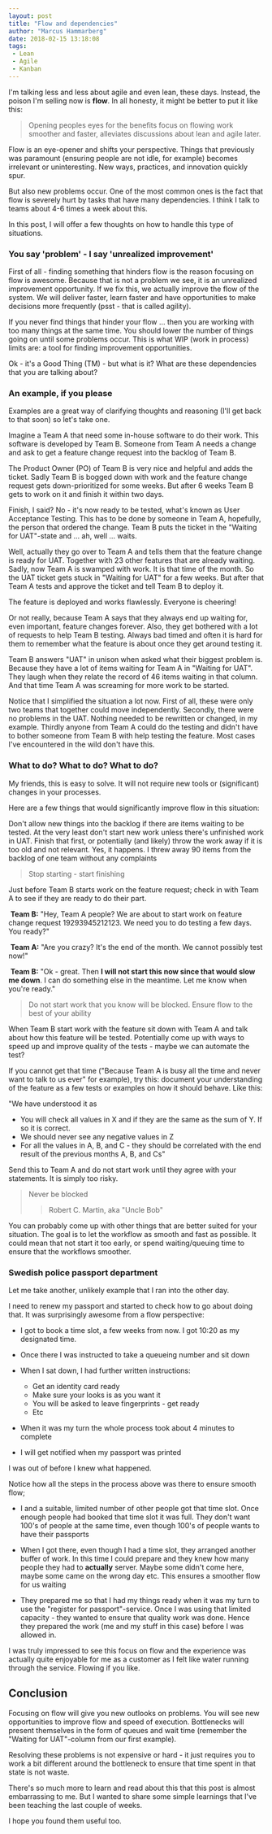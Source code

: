```yaml
---
layout: post
title: "Flow and dependencies"
author: "Marcus Hammarberg"
date: 2018-02-15 13:18:08
tags:
 - Lean
 - Agile
 - Kanban
---
```


I'm talking less and less about agile and even lean, these days. Instead, the poison I'm selling now is **flow**. In all honesty, it might be better to put it like this:

> Opening peoples eyes for the benefits focus on flowing work smoother and faster, alleviates discussions about lean and agile later.

Flow is an eye-opener and shifts your perspective. Things that previously was paramount (ensuring people are not idle, for example) becomes irrelevant or uninteresting. New ways, practices, and innovation quickly spur.

But also new problems occur. One of the most common ones is the fact that flow is severely hurt by tasks that have many dependencies. I think I talk to teams about 4-6 times a week about this.

In this post, I will offer a few thoughts on how to handle this type of situations.

<!-- excerpt-end -->

### You say 'problem' - I say 'unrealized improvement'

First of all - finding something that hinders flow is the reason focusing on flow is awesome. Because that is not a problem we see, it is an unrealized improvement opportunity. If we fix this, we actually improve the flow of the system. We will deliver faster, learn faster and have opportunities to make decisions more frequently (psst - that is called agility).

If you never find things that hinder your flow … then you are working with too many things at the same time. You should lower the number of things going on until some problems occur. This is what WIP (work in process) limits are: a tool for finding improvement opportunities.

Ok - it's a Good Thing (TM) - but what is it? What are these dependencies that you are talking about?

### An example, if you please

Examples are a great way of clarifying thoughts and reasoning (I'll get back to that soon) so let's take one.

Imagine a Team A that need some in-house software to do their work. This software is developed by Team B. Someone from Team A needs a change and ask to get a feature change request into the backlog of Team B.

The Product Owner (PO) of Team B is very nice and helpful and adds the ticket. Sadly Team B is bogged down with work and the feature change request gets down-prioritized for some weeks. But after 6 weeks Team B gets to work on it and finish it within two days.

Finish, I said? No - it's now ready to be tested, what's known as User Acceptance Testing. This has to be done by someone in Team A, hopefully, the person that ordered the change. Team B puts the ticket in the "Waiting for UAT"-state and … ah, well … waits.

Well, actually they go over to Team A and tells them that the feature change is ready for UAT. Together with 23 other features that are already waiting. Sadly, now Team A is swamped with work. It is that time of the month. So the UAT ticket gets stuck in "Waiting for UAT" for a few weeks. But after that Team A tests and approve the ticket and tell Team B to deploy it.

The feature is deployed and works flawlessly. Everyone is cheering!

Or not really, because Team A says that they always end up waiting for, even important, feature changes forever. Also, they get bothered with a lot of requests to help Team B testing. Always bad timed and often it is hard for them to remember what the feature is about once they get around testing it.

Team B answers "UAT" in unison when asked what their biggest problem is. Because they have a lot of items waiting for Team A in "Waiting for UAT". They laugh when they relate the record of 46 items waiting in that column. And that time Team A was screaming for more work to be started.

Notice that I simplified the situation a lot now. First of all, these were only two teams that together could move independently. Secondly, there were no problems in the UAT. Nothing needed to be rewritten or changed, in my example. Thirdly anyone from Team A could do the testing and didn't have to bother someone from Team B with help testing the feature. Most cases I've encountered in the wild don't have this.

### What to do? What to do? What to do?

My friends, this is easy to solve. It will not require new tools or (significant) changes in your processes.

Here are a few things that would significantly improve flow in this situation:

Don't allow new things into the backlog if there are items waiting to be tested. At the very least don't start new work unless there's unfinished work in UAT. Finish that first, or potentially (and likely) throw the work away if it is too old and not relevant. Yes, it happens. I threw away 90 items from the backlog of one team without any complaints

> Stop starting - start finishing

Just before Team B starts work on the feature request; check in with Team A to see if they are ready to do their part.

​    **Team B:** "Hey, Team A people? We are about to start work on feature change request 19293945212123. We need you to do testing a few days. You ready?"

​    **Team A:** "Are you crazy? It's the end of the month. We cannot possibly test now!"

​    **Team B:** "Ok - great. Then **I will not start this now since that would slow me down**. I can do something else in the meantime. Let me know when you're ready."

> Do not start work that you know will be blocked. Ensure flow to the best of your ability

When Team B start work with the feature sit down with Team A and talk about how this feature will be tested. Potentially come up with ways to speed up and improve quality of the tests - maybe we can automate the test?

If you cannot get that time ("Because Team A is busy all the time and never want to talk to us ever" for example), try this: document your understanding of the feature as a few tests or examples on how it should behave. Like this:

"We have understood it as

* You will check all values in X and if they are the same as the sum of Y. If so it is correct.
* We should never see any negative values in Z
* For all the values in A, B, and C - they should be correlated with the end result of the previous months A, B, and Cs"

Send this to Team A and do not start work until they agree with your statements. It is simply too risky.

> Never be blocked
>
> > Robert C. Martin, aka "Uncle Bob"

You can probably come up with other things that are better suited for your situation. The goal is to let the workflow as smooth and fast as possible. It could mean that not start it too early, or spend waiting/queuing time to ensure that the workflows smoother.

### Swedish police passport department

Let me take another, unlikely example that I ran into the other day.

I need to renew my passport and started to check how to go about doing that. It was surprisingly awesome from a flow perspective:

* I got to book a time slot, a few weeks from now. I got 10:20 as my designated time.
* Once there I was instructed to take a queueing number and sit down
* When I sat down, I had further written instructions:

  * Get an identity card ready
  * Make sure your looks is as you want it
  * You will be asked to leave fingerprints - get ready
  * Etc
* When it was my turn the whole process took about 4 minutes to complete
* I will get notified when my passport was printed

I was out of before I knew what happened.

Notice how all the steps in the process above was there to ensure smooth flow;

* I and a suitable, limited number of other people got that time slot. Once enough people had booked that time slot it was full. They don't want 100's of people at the same time, even though 100's of people wants to have their passports

* When I got there, even though I had a time slot, they arranged another buffer of work. In this time I could prepare and they knew how many people they had to **actually** server. Maybe some didn't come here, maybe some came on the wrong day etc. This ensures a smoother flow for us waiting

* They prepared me so that I had my things ready when it was my turn to use the "register for passport"-service. Once I was using that limited capacity - they wanted to ensure that quality work was done. Hence they prepared the work (me and my stuff in this case) before I was allowed in.

I was truly impressed to see this focus on flow and the experience was actually quite enjoyable for me as a customer as I felt like water running through the service. Flowing if you like.

## Conclusion

Focusing on flow will give you new outlooks on problems. You will see new opportunities to improve flow and speed of execution. Bottlenecks will present themselves in the form of queues and wait time (remember the "Waiting for UAT"-column from our first example).

Resolving these problems is not expensive or hard - it just requires you to work a bit different around the bottleneck to ensure that time spent in that state is not waste.

There's so much more to learn and read about this that this post is almost embarrassing to me. But I wanted to share some simple learnings that I've been teaching the last couple of weeks.

I hope you found them useful too.
